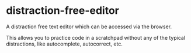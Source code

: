 # distraction-free-editor
A distraction free text editor which can be accessed via the browser.

This allows you to practice code in a scratchpad without any of the typical distractions, like autocomplete, autocorrect, etc.

